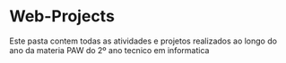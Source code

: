 # Web-Projects
 Este pasta contem todas as atividades e projetos realizados ao longo do ano da materia PAW do 2º ano tecnico em informatica
